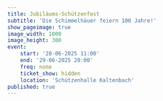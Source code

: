 ```yaml
---
title: Jubiläums-Schützenfest
subtitle: 'Die Schimmelhäuer feiern 100 Jahre!'
show_pageimage: true
image_width: 1000
image_height: 300
event:
    start: '28-06-2025 11:00'
    end: '29-06-2025 20:00'
    freq: none
    ticket_show: hidden
    location: 'Schützenhalle Kaltenbach'
published: true
---
```


